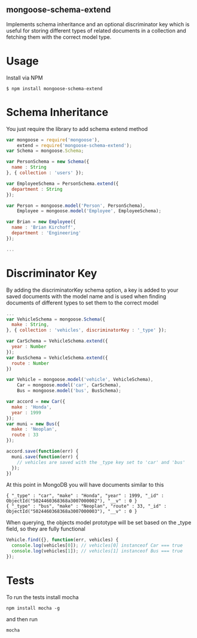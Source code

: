 ## mongoose-schema-extend

Implements schema inheritance and an optional discriminator key which is useful for storing different types of related documents in a collection and fetching them with the correct model type.

# Usage

Install via NPM

    $ npm install mongoose-schema-extend

# Schema Inheritance

You just require the library to add schema extend method

```javascript
var mongoose = require('mongoose'),
    extend = require('mongoose-schema-extend');
var Schema = mongoose.Schema;

var PersonSchema = new Schema({
  name : String
}, { collection : 'users' });

var EmployeeSchema = PersonSchema.extend({
  department : String
});

var Person = mongoose.model('Person', PersonSchema),
    Employee = mongoose.model('Employee', EmployeeSchema);

var Brian = new Employee({
  name : 'Brian Kirchoff',
  department : 'Engineering'
});

...
```

# Discriminator Key

By adding the discriminatorKey schema option, a key is added to your saved documents with the model name and is used when finding documents of different types to set them to the correct model

```javascript
...
var VehicleSchema = mongoose.Schema({ 
  make : String,
}, { collection : 'vehicles', discriminatorKey : '_type' });

var CarSchema = VehicleSchema.extend({
  year : Number
});
var BusSchema = VehicleSchema.extend({
  route : Number
})

var Vehicle = mongoose.model('vehicle', VehicleSchema),
    Car = mongoose.model('car', CarSchema),
    Bus = mongoose.model('bus', BusSchema);

var accord = new Car({ 
  make : 'Honda',
  year : 1999
});
var muni = new Bus({
  make : 'Neoplan',
  route : 33
});

accord.save(function(err) {
  muni.save(function(err) {
    // vehicles are saved with the _type key set to 'car' and 'bus'
  });
})

```

At this point in MongoDB you will have documents similar to this

    { "_type" : "car", "make" : "Honda", "year" : 1999, "_id" : ObjectId("5024460368368a3007000002"), "__v" : 0 }
    { "_type" : "bus", "make" : "Neoplan", "route" : 33, "_id" : ObjectId("5024460368368a3007000003"), "__v" : 0 }

When querying, the objects model prototype will be set based on the _type field, so they are fully functional

```javascript
Vehicle.find({}, function(err, vehicles) {
  console.log(vehicles[0]); // vehicles[0] instanceof Car === true
  console.log(vehicles[1]); // vehicles[1] instanceof Bus === true
});
```

# Tests

To run the tests install mocha

    npm install mocha -g

and then run

    mocha


